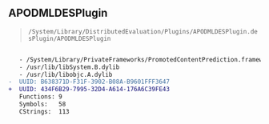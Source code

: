 ## APODMLDESPlugin

> `/System/Library/DistributedEvaluation/Plugins/APODMLDESPlugin.desPlugin/APODMLDESPlugin`

```diff

   - /System/Library/PrivateFrameworks/PromotedContentPrediction.framework/PromotedContentPrediction
   - /usr/lib/libSystem.B.dylib
   - /usr/lib/libobjc.A.dylib
-  UUID: B638371D-F31F-3902-B08A-B9601FFF3647
+  UUID: 434F6B29-7995-32D4-A614-176A6C39FE43
   Functions: 9
   Symbols:   58
   CStrings:  113

```
